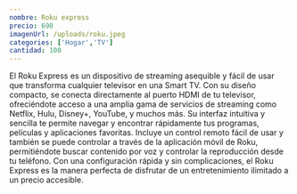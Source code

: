 ```yaml
---
nombre: Roku express
precio: 690
imagenUrl: /uploads/roku.jpeg
categories: ['Hogar','TV']
cantidad: 100
---
```


El Roku Express es un dispositivo de streaming asequible y fácil de usar que transforma cualquier televisor en una Smart TV. Con su diseño compacto, se conecta directamente al puerto HDMI de tu televisor, ofreciéndote acceso a una amplia gama de servicios de streaming como Netflix, Hulu, Disney+, YouTube, y muchos más. Su interfaz intuitiva y sencilla te permite navegar y encontrar rápidamente tus programas, películas y aplicaciones favoritas. Incluye un control remoto fácil de usar y también se puede controlar a través de la aplicación móvil de Roku, permitiéndote buscar contenido por voz y controlar la reproducción desde tu teléfono. Con una configuración rápida y sin complicaciones, el Roku Express es la manera perfecta de disfrutar de un entretenimiento ilimitado a un precio accesible.
